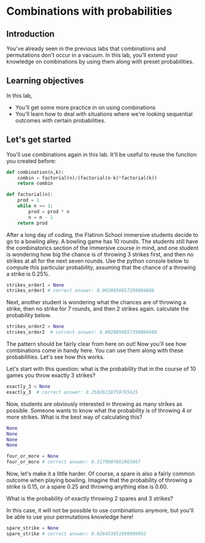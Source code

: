 
# Combinations with probabilities

## Introduction

You've already seen in the previous labs that combinations and permutations don't occur in a vacuum. In this lab, you'll extend your knowledge on combinations by using them along with preset probabilities.

## Learning objectives

In this lab,

- You'll get some more practice in on using combinations
- You'll learn how to deal with situations where we're looking sequential outcomes with certain probabilities.

## Let's get started

You'll use combinations again in this lab. It'll be useful to reuse the function you created before:


```python
def combination(n,k):
    combin = factorial(n)/(factorial(n-k)*factorial(k))
    return combin

def factorial(n):
    prod = 1
    while n >= 1:
        prod = prod * n
        n = n - 1
    return prod
```

After a long day of coding, the Flatiron School immersive students decide to go to a bowling alley. A bowling game has 10 rounds. The students still have the combinatorics section of the immersive course in mind, and one student is wondering how big the chance is of throwing 3 strikes first, and then no strikes at all for the next seven rounds. Use the python console below to compute this particular probability, assuming that the chance of a throwing a strike is 0.25%.


```python
strikes_order1 = None
strikes_order1 # correct answer: 0.0020856857299804688
```

Next, another student is wondering what the chances are of throwing a strike, then no strike for 7 rounds, and then 2 strikes again. calculate the probability below.


```python
strikes_order2 = None
strikes_order2  # correct answer: 0.0020856857299804688
```

The pattern should be fairly clear from here on out! Now you'll see how combinations come in handy here. You can use them along with these probabilities. Let's see how this works.

Let's start with this question: what is the probability that in the course of 10 games you throw exactly 3 strikes?


```python
exactly_3 = None
exactly_3  # correct answer: 0.25028228759765625
```

Now, students are obviously interested in throwing as many strikes as possible. Someone wants to know what the probability is of throwing 4 or more strikes. What is the best way of calculating this?


```python
None
None
None
None

four_or_more = None
four_or_more # correct answer: 0.3179807662963867
```

Now, let's make it a little harder. Of course, a spare is also a fairly common outcome when playing bowling. Imagine that the probability of throwing a strike is 0.15, or a spare 0.25 and throwing anything else is 0.60.

What is the probability of exactly throwing 2 spares and 3 strikes?

In this case, it will not be possible to use combinations anymore, but you'll be able to use your permutations knowledge here!


```python
spare_strike = None
spare_strike # correct answer: 0.026453951999999992
```
